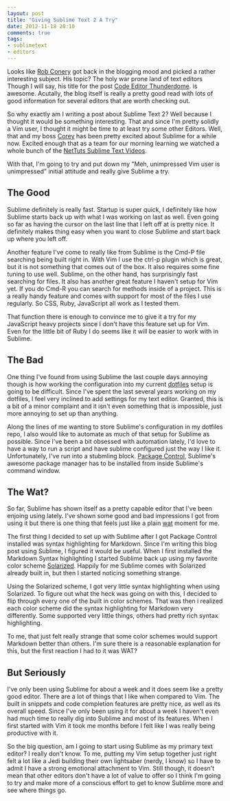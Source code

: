 ```yaml
---
layout: post
title: "Giving Sublime Text 2 A Try"
date: 2012-11-18 20:10
comments: true
tags:
- sublimetext
- editors
---
```


Looks like [Rob Conery](http://wekeroad.com/) got back in the blogging mood and
picked a rather interesting subject. His topic? The holy war prone land of text
editors Though I will say, his title for the post [Code Editor
Thunderdome](http://wekeroad.com/2012/11/18/code-editor-thunderdome). is
awesome. Acutally, the blog itself is really a pretty good read with lots of
good information for several editors that are worth checking out.

So why exactly am I writing a post about Sublime Text 2? Well because I thought
it would be something interesting. That and since I'm pretty solidly a Vim user,
I thought it might be time to at least try some other Editors. Well, that and
my boss [Corey](http://coreykaylor.com/) has been pretty excited about Sublime
for a while now. Excited enough that as a team for our morning learning we
watched a whole bunch of the [NetTuts Sublime Text
Videos](http://net.tutsplus.com/articles/news/perfect-workflow-in-sublime-text-free-course/).

With that, I'm going to try and put down my "Meh, unimpressed Vim user is
unimpressed" initial attitude and really give Sublime a try.

## The Good

Sublime definitely is really fast. Startup is super quick, I definitely like
how Sublime starts back up with what I was working on last as well. Even going
so far as having the cursor on the last line that I left off at is pretty nice.
It definitely makes thing easy when you want to close Sublime and start back up
where you left off.

Another feature I've come to really like from Sublime is the Cmd-P file
searching being built right in. With Vim I use the ctrl-p plugin which is
great, but it is not something that comes out of the box. It also requires some
fine tuning to use well. Sublime, on the other hand, has surprisingly fast
searching for files. It also has another great feature I haven't setup for Vim
yet. If you do Cmd-R you can search for methods inside of a project. This is a
really handy feature and comes with support for most of the files I use
regularly. So CSS, Ruby, JavaScript all work as I tested them.

That function there is enough to convince me to give it a try for my JavaScript
heavy projects since I don't have this feature set up for Vim. Even for the little bit of Ruby I do seems like it will be easier to work with in Sublime.

## The Bad

One thing I've found from using Sublime the last couple days annoying though is
how working the configuration into my current
[dotfiles](https://github.com/smerrell/dotfiles) setup is going to be
difficult.  Since I've spent the last several years working on my dotfiles, I
feel very inclined to add settings for my text editor. Granted, this is a bit
of a minor complaint and it isn't even something that is impossible, just more
annoying to set up than anything.

Along the lines of me wanting to store Sublime's configuration in my dotfiles
repo, I also would like to automate as much of that setup for Sublime as
possible. Since I've been a bit obsessed with automation lately, I'd love to
have a way to run a script and have sublime configured just the way I like it.
Unfortunately, I've run into a stubmling block. [Package
Control](http://wbond.net/sublime_packages/package_control), Sublime's awesome
package manager has to be installed from inside Sublime's command window.

## The Wat?

So far, Sublime has shown itself as a pretty capable editor that I've been
enjoing using lately. I've shown some good and bad impressions I got from using
it but there is one thing that feels just like a plain
[wat](https://www.destroyallsoftware.com/talks/wat) moment for me.

The first thing I decided to set up with Sublime after I got Package Control
installed was syntax highlighting for Markdown. Since I'm writing this blog
post using Sublime, I figured it would be useful. When I first installed the
Markdown Syntax highlighting I started Sublime back up using my favorite color
scheme [Solarized](http://ethanschoonover.com/solarized). Happily for me
Sublime comes with Solarized already built in, but then I started noticing
something strange.

Using the Solarized scheme, I got very little syntax highlighting when using
Solarized. To figure out what the heck was going on with this, I decided to
flip through every one of the built in color schemes. That was then i realized
each color scheme did the syntax highlighting for Markdown very differently.
Some supported very little things, others had pretty rich syntax highlighting.

To me, that just felt really strange that some color schemes would support
Markdown better than others. I'm sure there is a reasonable explanation for
this, but the first reaction I had to it was WAT?

## But Seriously

I've only been using Sublime for about a week and it does seem like a pretty
good editor. There are a lot of things that I like when compared to Vim. The
built in snippets and code completion features are pretty nice, as well as its
overall speed. Since I've only been using it for about a week I haven't even had
much time to really dig into Sublime and most of its features. When I first
started with Vim it took me months before I felt like I was really being
productive with it.

So the big question, am I going to start using Sublime as my primary text
editor? I really don't know. To me, putting my Vim setup together just right
felt a lot like a Jedi building their own lightsaber (nerdy, I know) so I have
to admit I have a strong emotional attachment to Vim. Still though, it doesn't
mean that other editors don't have a lot of value to offer so I think I'm going
to try and make more of a conscious effort to get to know Sublime more and see
where things go.
